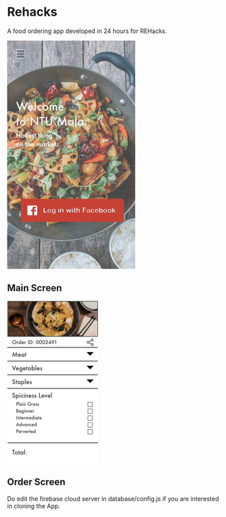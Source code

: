 # Rehacks 

A food ordering app developed in 24 hours for REHacks. 

![png](images/main_screen.png)
## Main Screen

![png](images/order_sreen.png)
## Order Screen

Do edit the firebase cloud server in database/config.js if you are interested in cloning the App.
